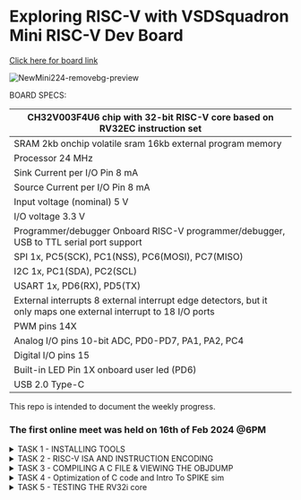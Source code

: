 # Exploring RISC-V with VSDSquadron Mini RISC-V Dev Board 

[Click here for board link](https://www.vlsisystemdesign.com/vsdsquadronmini/)


![NewMini224-removebg-preview](https://github.com/Nawras-Ahamed/VSD_Squadron_mini_Research/assets/50738659/02693492-c8b9-44a6-90ef-6c6281721042)



BOARD SPECS:

| CH32V003F4U6 chip with 32-bit RISC-V core based on RV32EC instruction set |
| ------------------------------------------------------------------------- 
| SRAM                                                                       2kb onchip volatile sram     16kb external program memory                                    |
| Processor                                                                  24 MHz                                                                                       |
| Sink Current per I/O Pin                                                   8 mA                                                                                         |
| Source Current per I/O Pin                                                 8 mA                                                                                         |
| Input voltage (nominal)                                                    5 V                                                                                          |
| I/O voltage                                                                3.3 V                                                                                        |
| Programmer/debugger                                                        Onboard RISC-V programmer/debugger, USB to TTL serial port support                           |
| SPI                                                                        1x, PC5(SCK), PC1(NSS), PC6(MOSI), PC7(MISO)                                                 |
| I2C                                                                        1x, PC1(SDA), PC2(SCL)                                                                       |
| USART                                                                      1x, PD6(RX), PD5(TX)                                                                         |
| External interrupts                                                        8 external interrupt edge detectors, but it only maps one external interrupt to 18 I/O ports |
| PWM pins                                                                   14X                                                                                          |
| Analog I/O pins                                                            10-bit ADC, PD0-PD7, PA1, PA2, PC4                                                           |
| Digital I/O pins                                                           15                                                                                           |
| Built-in LED Pin                                                           1X onboard user led (PD6)                                                                    |
| USB 2.0 Type-C                                                            
   

This repo is intended to document the weekly progress.

### The first online meet was held on 16th of Feb 2024 @6PM

<details>
    <summary> TASK 1 - INSTALLING TOOLS</summary>

1) install RISC-V GNU Toolchain 

2) install Yosys 

3) install iverilog 

4) install gtkwave

### CLONING RISC-V GNU TOOLCHAIN

```sudo apt install git-all```   # To install git

```sudo apt-get install autoconf automake autotools-dev curl python3 libmpc-dev libmpfr-dev libgmp-dev gawk build-essential bison flex texinfo gperf libtool patchutils bc zlib1g-dev libexpat-dev``` *make sure to install the dependencies*

![gnu_dependencies](https://github.com/Nawras-Ahamed/VSD_Squadron_mini_Research/assets/50738659/3a354063-2d87-44c5-8b54-e2f13d2b1965)

```git clone https://github.com/riscv/riscv-gnu-toolchain```

![gnu_toolchain_clone](https://github.com/Nawras-Ahamed/VSD_Squadron_mini_Research/assets/50738659/760e3e42-8c07-4254-80a3-050e489ac42d)


## Create a opt dir
```mkdir /opt/riscv```  *try sudo incase of permission denial*

In my case I created a driectory ```mkdir riscv``` and ``` chmod 777 home/nawras/riscv ```

## Config and make inside the risc-v gnu toolchain dir 

```./configure --prefix=/opt/riscv```  

In my case ```./configure --prefix=/home/nawras/riscv```  

Then
```make``` **(Have patience)**

### Troubleshooting

**ERROR 1**: "gcc not found"
try ```sudo apt-get install build-essential```
see if gcc is in /usr/bin/

**ERROR 2**: "no acceptable c compiler found in $PATH"
Open the .bashrc by any editors like vim,emacs,nano,gedit ```nano ~/.bashrc``` 
Add the below line at the end of .bashrc and save it
```export PATH="$PATH:/usr/bin/gcc```

**ERROR 3**: Even after installing gcc g++ sometimes it shows 'gcc' command not found ,though it suggest to ```sudo apt install gcc``` which again will cause the same error. I figured this by ```ls```'ing the /usr/bin directory to find the gcc g++ cc to be in red text with black background indicates broken link or missing file.


Better purge it at **YOUR OWN RISK** and reinstall it again.
```sudo apt-get purge gcc```

or **REINSTALL** ```sudo apt-get install --reinstall gcc``` (didn't work for me)



### INSTALLING IVERILOG GTKWAVE & YOSYS

### YOSYS

```bash
git clone https://github.com/YosysHQ/yosys.git
cd yosys 
sudo apt-get install build-essential clang bison flex \libreadline-dev gawk tcl-dev libffi-dev git \ graphviz xdot pkg-config python3 libboost-system-dev\libboost-python-dev libboost-filesystem-dev zlib1g-dev
make config-gcc
make 
sudo make install
```

![yosys_make](https://github.com/Nawras-Ahamed/VSD_Squadron_mini_Research/assets/50738659/e722e508-0802-4f50-9cb6-02e9c6bafe48)


![buildsuccess_yosys](https://github.com/Nawras-Ahamed/VSD_Squadron_mini_Research/assets/50738659/5e10e5b8-19dd-4460-994f-2759e9b942b1)


### iVerilog

```
sudo apt-get install iverilog
```


### GTkWave
``` sudo apt-get install gtkwave ```

![iverilog_gtkwave](https://github.com/Nawras-Ahamed/VSD_Squadron_mini_Research/assets/50738659/344a4225-c6bb-4728-a325-ac66d1621b28)

</details>


<details>
  <summary> TASK 2 - RISC-V ISA AND INSTRUCTION ENCODING </summary>
  
  ### THE RISC-V ISA

[Instruction Set Manual](https://riscv.org/wp-content/uploads/2017/05/riscv-spec-v2.2.pdf)


The RISC-V ISA is defined as a base integer ISA, which must be present in any implementation, plus optional extensions to the base ISA.
The base integer instruction set, also known as the "RV32I" or "RV64I" instruction set, depending on the address space size, provides the core functionality required for general-purpose computing. 
It includes instructions for arithmetic, logical and control,memory access and manipulation <br>

The instruction Encoding of an operation in binary is known as its instruction format. RISC-V employs six core instruction formats, each encoded in a fixed-length 32-bit format for streamlined decoding and execution. These formats fall into six types:

R-type: For register-to-register operations like arithmetic and logical operations, utilizing three register operands. <br>
I-type: For short immediate operations involving arithmetic and logical operations with a 12-bit immediate value, employing two register operands. <br>
S-type: For store operations transferring data from a register to memory, involving two register operands and a 12-bit immediate value for memory address offset. <br>
B-type: For conditional branch operations directing control flow based on a condition, with two register operands and a 12-bit immediate value for branch target address. <br>
U-type: For operations with a 20-bit immediate(long) value, such as loading a constant or setting the upper 20 bits of a register. <br>
J-type: For unconditional jump operations transferring control to a different instruction unconditionally, with one register operand and a 20-bit immediate value for the jump target address. <br>

![image](https://github.com/Nawras-Ahamed/VSD_Squadron_mini_Research/assets/50738659/c5ee17d3-5017-41ba-bdbb-7c3acead31d8)


Instruction 1 : ``` add r6, r2, r1``` <br>
Instruction Type : **R-TYPE ARITHMETIC** <br>
Instruction Specification : Performs addition operation on the contents of registers r2 and r1 and stores the result in register r6. <br>
Instruction Encoding : | 0 0 0 0 0 0 0 | r1 | r2 | 0 0 0 | r6 | 0 1 1 0 0 1 1 |


Instruction 2 : ``` sub r7, r1, r2 ``` <br>
Instruction Type : **R-TYPE ARITHMETIC** <br>
Instruction Specification : Performs subtraction operation on the contents of registers r2 and r1 and stores the result in register r7. <br>
Instruction Encoding : | 0 1 0 0 0 0 0 | r2 | r1 | 0 0 0 | r7 | 0 1 1 0 0 1 1 |

Instruction 3 : ``` and r8, r1, r3``` <br>
Instruction Type : **R-TYPE LOGICAL** <br>
Instruction Specification : Performs bitwise AND operation between the contents of registers r1 and r3 and stores the result in register r8. <br>
Instruction Encoding : | 0 0 0 0 0 0 0 | r3 | rs1 | 1 1 1 | r8 | 0 1 1 0 0 1 1 |

Instruction 4 : ```or r9, r2, r5``` <br>
Instruction Type : **R-TYPE LOGICAL** <br>
Instruction Specification : Performs bitwise OR operation between the contents of registers r2 and r5 and stores the result in register r9. <br>
Instruction Encoding : | 0 0 0 0 0 0 0 | r5 | r2 | 1 1 0 | r9 | 0 1 1 0 0 1 1 |

Instruction 5 : ```xor r10, r1, r4``` <br>
Instruction Type : **R-TYPE LOGICAL** <br>
Instruction Specification : Performs bitwise XOR operation between the contents of registers r1 and r4 and stores the result in register r10. <br>
Instruction Encoding : | 0 0 0 0 0 0 0 | r4 | r1 | 1 0 0 | r10 | 0 1 1 0 0 1 1 |

Instruction 6 : ```slt r11, r2, r4``` <br>
Instruction Type : **R-TYPE LOGICAL** <br>
Instruction Specification : . It stands for "Set Less Than", and it compares the values in registers r2 and r4. If the value in r2 is less than the value in r4, it sets the value of r11 to 1; otherwise, it sets it to 0 <br>
Instruction Encoding : | 0 0 0 0 0 0 0 | rs4 | rs2 | 1 1 1 | r11 | 0 1 1 0 0 1 1 |

Instruction 7 : ```addi r12, r4, 5``` <br>
Instruction Type : **I-Type** <br>
Instruction Specification : adds the immediate value 5 to the value in register r4 and stores the result in register r12 <br>
Instruction Encoding :| 0 0 0 0 0 0 0 0 0 1 0 1 | rs4 | 0 0 0 | r12 |0 1 0 0 0 1 1 |

Instruction 8 : ```sw r3, r1, 2``` <br>
Instruction Type : **S-TYPE** <br>
Instruction Specification : stores the value from register r3 into the memory address formed by adding the immediate offset 2 to the value in register r1 <br>
Instruction Encoding : | 0 0 0 0 0 0 0 | r3 | r1 | 0 1 0 | 0 0 0 1 0 | 0 1 0 0 0 1 1 |

Instruction 9 : ```lw r13, r1, 2``` <br>
Instruction Type : **S-TYPE** <br>
Instruction Specification : used to load a 32-bit value from memory into a register <br>
Instruction Encoding : | 0 0 0 0 0 0 0 0 0 0 1 0| r1 | 0 1 0 | r13 | 0 0 0 0 0 1 1 |

Instruction 10 : ```beq r0, r0, 15``` <br>
Instruction Type : **B-TYPE** <br>
Instruction Specification :checks if the values in registers r0 and r0 are equal. Since r0 is typically the zero register (hardwired to zero) this always evaluates TRUE <br>
Instruction Encoding : | imm[12|10:5] | r0 | r0 | 0 0 0 | imm[4:1|11] | 1 1 0 0 0 1 1 |

Instruction 11 : ```bne r0, r1, 20``` <br>
Instruction Type : **B-TYPE** <br>
Instruction Specification :checks if the values in registers r0 and r1 are not equal If they are not equal the program will branch by adding the immediate offset of 20 to the PC <br>
Instruction Encoding : | imm[12|10:5] | r0 | r0 | 0 0 1 | imm[4:1|11] | 1 1 0 0 0 1 1 |

Instruction 12 : ```sll r15, r1, r2(2)``` <br>
Instruction Type : **R-TYPE** <br>
Instruction Specification :logical left shift on the value in register r1, shifting it left by a number of bits specified by the value in register r2 which is 2 in this case and stores the result in register r15 <br>
Instruction Encoding : | 0 0 0 0 0 0 0 | r1 | r2 | 0 0 1 | r15 | 0 1 1 0 0 1 1 |

Instruction 13 : ```srl r16, r14, r2(2)``` <br>
Instruction Type : **R-TYPE** <br>
Instruction Specification :logical right shift on the value in register r14, shifting it left by a number of bits specified by the value in register r2 which is 2 in this case and stores the result in register r16 <br>
Instruction Encoding : | 0 0 0 0 0 0 0 | r1 | r2 | 1 0 1 | r6 | 0 1 1 0 0 1 1 |


</details>


<details>
    <summary> TASK 3 - COMPILING A C FILE & VIEWING THE OBJDUMP</summary>
   I just created a C program that sorts an array.

    #include <stdio.h>

    void main()

    {

        int i, j, a, n, x[30];

        printf("Enter the value of N \n");

        scanf("%d", &n);

        printf("Enter the numbers \n");

        for (i = 0; i < n; ++i)

            scanf("%d", &x[i]);

        for (i = 0; i < n; ++i)

        {
             for (j = i + 1; j < n; ++j)

            {

                if (x[i] > x[j])

                {

                   a =  x[i];

                    x[i] = x[j];

                    x[j] = a;

                }
            }

	}

	 for (i = 0; i < n; ++i)

            printf("%d \t", x[i]);

}



```riscv64-unknown-elf-gcc -o1 -o sorti.o sorti.```
![riscv_compile](https://github.com/Nawras-Ahamed/VSD_Squadron_mini_Research/assets/50738659/b7e607e7-9cf9-4129-bbb0-401b85ef644a)


The obj file can be seen after running this 

while i can also see the riscv assembly 
```riscv64-unknown-elf-objdump -d sorti.o | less```

![main](https://github.com/Nawras-Ahamed/VSD_Squadron_mini_Research/assets/50738659/54aab80e-5bb5-4448-a04b-f81d87b61810)


    
   
</details>
<details>
    <summary> TASK 4 - Optimization of C code and Intro To SPIKE sim </summary>

**Why do we need Optimization?**
[Optimize-options in gcc](https://gcc.gnu.org/onlinedocs/gcc/Optimize-Options.html)

Turning on optimization flags makes the compiler attempt to improve the performance and/or code size at the expense of compilation time and possibly the ability to debug the program

With ```-O1```, the compiler tries to reduce code size and execution time, without performing any optimizations.
Optimize even more. GCC performs nearly all supported optimizations that do not involve a space-speed tradeoff. As compared to -O, this option increases both compilation time and the performance of the generated code. 

With ```-Ofast``` it enables all -O3(optimize yet more) optimizations. It also enables optimizations that are not valid for all standard-compliant programs.

____________________
**ASM FOR SORTING AN ARRAY**

```bash
riscv64-unknown-elf-gcc -O1 -o sort.o sorti.c
riscv64-unknown-elf-objdump -d sort.o | less
```

```asm
00000000000101a4 <main>:
   101a4:       7135                    addi    sp,sp,-160
   101a6:       ed06                    sd      ra,152(sp)
   101a8:       00022537                lui     a0,0x22
   101ac:       24050513                addi    a0,a0,576 # 22240 <__clzdi2+0x3e>
   101b0:       496000ef                jal     10646 <puts>
   101b4:       18ec                    addi    a1,sp,124
   101b6:       00022537                lui     a0,0x22
   101ba:       25850513                addi    a0,a0,600 # 22258 <__clzdi2+0x56>
   101be:       490000ef                jal     1064e <scanf>
   101c2:       00022537                lui     a0,0x22
   101c6:       26050513                addi    a0,a0,608 # 22260 <__clzdi2+0x5e>
   101ca:       47c000ef                jal     10646 <puts>
   101ce:       57f6                    lw      a5,124(sp)
   101d0:       0af05063                blez    a5,10270 <main+0xcc>
   101d4:       e922                    sd      s0,144(sp)
   101d6:       e526                    sd      s1,136(sp)
   101d8:       e14a                    sd      s2,128(sp)
   101da:       848a                    mv      s1,sp
   101dc:       4401                    li      s0,0
   101de:       00022937                lui     s2,0x22
   101e2:       85a6                    mv      a1,s1
   101e4:       25890513                addi    a0,s2,600 # 22258 <__clzdi2+0x56>
   101e8:       466000ef                jal     1064e <scanf>
   101ec:       2405                    addiw   s0,s0,1
   101ee:       57f6                    lw      a5,124(sp)
   101f0:       0491                    addi    s1,s1,4
   101f2:       fef448e3                blt     s0,a5,101e2 <main+0x3e>
   101f6:       08f05063                blez    a5,10276 <main+0xd2>
   101fa:       004c                    addi    a1,sp,4
   101fc:       fff7889b                addiw   a7,a5,-1
   10200:       1882                    slli    a7,a7,0x20
   10202:       0208d893                srli    a7,a7,0x20
   10206:       8e3e                    mv      t3,a5
   10208:       4501                    li      a0,0
   1020a:       ffe7881b                addiw   a6,a5,-2
   1020e:       00810313                addi    t1,sp,8
   10212:       a00d                    j       10234 <main+0x90>
   10214:       0791                    addi    a5,a5,4
   10216:       00c78b63                beq     a5,a2,1022c <main+0x88>
   1021a:       ffc5a703                lw      a4,-4(a1)
   1021e:       4394                    lw      a3,0(a5)
   10220:       fee6dae3                bge     a3,a4,10214 <main+0x70>
   10224:       fed5ae23                sw      a3,-4(a1)
   10228:       c398                    sw      a4,0(a5)
   1022a:       b7ed                    j       10214 <main+0x70>
   1022c:       0505                    addi    a0,a0,1
   1022e:       0591                    addi    a1,a1,4
   10230:       01c50f63                beq     a0,t3,1024e <main+0xaa>
   10234:       0005079b                sext.w  a5,a0
   10238:       01150b63                beq     a0,a7,1024e <main+0xaa>
   1023c:       40f8063b                subw    a2,a6,a5
   10240:       1602                    slli    a2,a2,0x20
   10242:       9201                    srli    a2,a2,0x20
   10244:       962a                    add     a2,a2,a0
   10246:       060a                    slli    a2,a2,0x2
   10248:       961a                    add     a2,a2,t1
   1024a:       87ae                    mv      a5,a1
   1024c:       b7f9                    j       1021a <main+0x76>
   1024e:       848a                    mv      s1,sp
   10250:       4401                    li      s0,0
   10252:       00022937                lui     s2,0x22
   10256:       408c                    lw      a1,0(s1)
   10258:       27890513                addi    a0,s2,632 # 22278 <__clzdi2+0x76>
   1025c:       33c000ef                jal     10598 <printf>
   10260:       2405                    addiw   s0,s0,1
   10262:       0491                    addi    s1,s1,4
   10264:       57f6                    lw      a5,124(sp)
   10266:       fef448e3                blt     s0,a5,10256 <main+0xb2>
   1026a:       644a                    ld      s0,144(sp)
   1026c:       64aa                    ld      s1,136(sp)
   1026e:       690a                    ld      s2,128(sp)
   10270:       60ea                    ld      ra,152(sp)
   10272:       610d                    addi    sp,sp,160
   10274:       8082                    ret
   10276:       644a                    ld      s0,144(sp)
   10278:       64aa                    ld      s1,136(sp)
   1027a:       690a                    ld      s2,128(sp)
   1027c:       bfd5                    j       10270 <main+0xcc>
```
____________________

```bash
riscv64-unknown-elf-gcc -Ofast -o sort.o sorti.c
riscv64-unknown-elf-objdump -d sort.o | less
```

```asm
0000000000010104 <main>:
   10104:       00022537                lui     a0,0x22
   10108:       7171                    addi    sp,sp,-176
   1010a:       21050513                addi    a0,a0,528 # 22210 <__clzdi2+0x3c>
   1010e:       f506                    sd      ra,168(sp)
   10110:       e54e                    sd      s3,136(sp)
   10112:       506000ef                jal     10618 <puts>
   10116:       000229b7                lui     s3,0x22
   1011a:       004c                    addi    a1,sp,4
   1011c:       22898513                addi    a0,s3,552 # 22228 <__clzdi2+0x54>
   10120:       500000ef                jal     10620 <scanf>
   10124:       00022537                lui     a0,0x22
   10128:       23050513                addi    a0,a0,560 # 22230 <__clzdi2+0x5c>
   1012c:       4ec000ef                jal     10618 <puts>
   10130:       4792                    lw      a5,4(sp)
   10132:       06f05b63                blez    a5,101a8 <main+0xa4>
   10136:       f122                    sd      s0,160(sp)
   10138:       0020                    addi    s0,sp,8
   1013a:       ed26                    sd      s1,152(sp)
   1013c:       e94a                    sd      s2,144(sp)
   1013e:       4481                    li      s1,0
   10140:       8922                    mv      s2,s0
   10142:       85ca                    mv      a1,s2
   10144:       22898513                addi    a0,s3,552
   10148:       4d8000ef                jal     10620 <scanf>
   1014c:       4512                    lw      a0,4(sp)
   1014e:       2485                    addiw   s1,s1,1
   10150:       0911                    addi    s2,s2,4
   10152:       fea4c8e3                blt     s1,a0,10142 <main+0x3e>
   10156:       04a05663                blez    a0,101a2 <main+0x9e>
   1015a:       4785                    li      a5,1
   1015c:       02f50663                beq     a0,a5,10188 <main+0x84>
   10160:       006c                    addi    a1,sp,12
   10162:       4805                    li      a6,1
   10164:       87ae                    mv      a5,a1
   10166:       8742                    mv      a4,a6
   10168:       4390                    lw      a2,0(a5)
   1016a:       ffc5a683                lw      a3,-4(a1)
   1016e:       2705                    addiw   a4,a4,1
   10170:       00d65563                bge     a2,a3,1017a <main+0x76>
   10174:       fec5ae23                sw      a2,-4(a1)
   10178:       c394                    sw      a3,0(a5)
   1017a:       0791                    addi    a5,a5,4
   1017c:       fea746e3                blt     a4,a0,10168 <main+0x64>
   10180:       2805                    addiw   a6,a6,1
   10182:       0591                    addi    a1,a1,4
   10184:       ff0510e3                bne     a0,a6,10164 <main+0x60>
   10188:       4481                    li      s1,0
   1018a:       00022937                lui     s2,0x22
   1018e:       400c                    lw      a1,0(s0)
   10190:       24890513                addi    a0,s2,584 # 22248 <__clzdi2+0x74>
   10194:       2485                    addiw   s1,s1,1
   10196:       3d4000ef                jal     1056a <printf>
   1019a:       4792                    lw      a5,4(sp)
   1019c:       0411                    addi    s0,s0,4
   1019e:       fef4c8e3                blt     s1,a5,1018e <main+0x8a>
   101a2:       740a                    ld      s0,160(sp)
   101a4:       64ea                    ld      s1,152(sp)
   101a6:       694a                    ld      s2,144(sp)
   101a8:       70aa                    ld      ra,168(sp)
   101aa:       69aa                    ld      s3,136(sp)
   101ac:       614d                    addi    sp,sp,176
   101ae:       8082                    ret
```
______________________
**INSTALLING SPIKE**

[SPIKE RISCV ISA SIM](https://github.com/riscv-software-src/riscv-isa-sim)
  
  ```bash
 git clone https://github.com/riscv-software-src/riscv-isa-sim.git
 sudo apt-get install device-tree-compiler libboost-regex-dev
 mkdir build
 cd build
 ../configure --prefix=/home/nawras/riscv
 make
 sudo make install

 ```
The ```--prefix=/home/nawras/riscv``` is where the path is set to.

**INSTALLING RISCV PROXY KERNEL (PK)**

```bash
git clone https://github.com/riscv-software-src/riscv-pk.git
mkdir build
cd build
../configure --prefix=/home/nawras/riscv --host=riscv64-unknown-elf
make
make install
```

[**TROUBLESHOOT 1 -  HOST COMPILER , riscv-unknown-elf & PATH**](https://github.com/riscv-software-src/riscv-pk/issues/204)

![image](https://github.com/Nawras-Ahamed/VSD_Squadron_mini_Research/assets/50738659/29b8b342-f2fd-45f4-9392-8227509e8fb9)

**ERROR 2** 
![image](https://github.com/Nawras-Ahamed/VSD_Squadron_mini_Research/assets/50738659/bd31c5d7-1b43-4082-9db3-fcd12714ac29)

[**TROUBLESHOOT 2 - Error: unrecognized opcode fence.i, extension zifencei required**](https://github.com/riscv-software-src/riscv-pk/issues/260) <br>

Looks like the fence instruction is needed and I have to build a seperate riscv gnu toolchain for this by 
```bash
cd riscv-gnu-toolchain
mkdir build
cd build
../configure --prefix=/home/nawras/riscv --with-arch=rv64gc_zfencei --with-abi=lp64d
make
```

NOW I HAVE TO AGAIN CONFIGURE AND BUILD THE PROXY KERNEL 
```bash
git clone https://github.com/riscv-software-src/riscv-pk.git
mkdir build
cd build
../configure --prefix=/home/nawras/riscv --host=riscv64-unknown-elf
make
make install
```
*I HAD  NO ERRORS AFTER THESE STEPS*
![PK SUCCESS](https://github.com/Nawras-Ahamed/VSD_Squadron_mini_Research/assets/50738659/5e67e505-9f26-4d6d-a538-5427e6701266)
___________________________

**OUTPUT WITH SPIKE PK**

![spike_pk_o1](https://github.com/Nawras-Ahamed/VSD_Squadron_mini_Research/assets/50738659/d435db5a-bcc8-41fb-85f4-1599983dbad1)

**OUTPUT WITH GCC**

![image](https://github.com/Nawras-Ahamed/VSD_Squadron_mini_Research/assets/50738659/6f847479-1a6b-4551-9366-b5d473e0f003)

</details>


<details>
  <summary> TASK 5 - TESTING THE RV32i core </summary>

[Original Source](https://github.com/vinayrayapati/rv32i)


![instructions_half-done](https://github.com/Nawras-Ahamed/VSD_Squadron_mini_Research/assets/50738659/a796cca4-a63c-4953-91bd-8e4ff8a34577)


<details>
	<summary> ADD r6, r2, r1</summary>
 			
 
	Instruction 1 :  add r6, r2, r1
	Instruction Type : R-TYPE ARITHMETIC
	Instruction Specification : Performs addition operation on the contents of registers r2 and r1 and stores the result in register r6.
	Instruction Encoding : | 0 0 0 0 0 0 0 | r1 | r2 | 0 0 0 | r6 | 0 1 1 0 0 1 1 |

![image](https://github.com/Nawras-Ahamed/VSD_Squadron_mini_Research/assets/50738659/b827d936-7a05-4868-b792-bcc92c4085c1)


 Can see that ALU out contents are being written back to the reg file after two clock cycles and the opcode decode in the above waveform
</details>


<details>
<summary> SUB r7, r1, r2</summary>
 			
 
	Instruction 2 : sub r7, r1, r2
	Instruction Type : R-TYPE ARITHMETIC
	Instruction Specification : Performs subtraction operation on the contents of registers r2 and r1 and stores the result in register r7.
	Instruction Encoding : | 0 1 0 0 0 0 0 | r2 | r1 | 0 0 0 | r7 | 0 1 1 0 0 1 1 |

![image](https://github.com/Nawras-Ahamed/VSD_Squadron_mini_Research/assets/50738659/f9b98cd3-18db-4d92-960b-b25d7a14fcce)


Here the result is FFFFFFFF which is -1 in signed decimal representation as we have r2 = 2 and r1 = 1.
 
 
</details>


<details>
<summary> AND r8, r1, r3</summary>
 			
 
	Instruction 3 :  and r8, r1, r3
	Instruction Type : R-TYPE LOGICAL
	Instruction Specification : Performs bitwise AND operation between the contents of registers r1 and r3 and stores the result in register r8.
	Instruction Encoding : | 0 0 0 0 0 0 0 | r3 | rs1 | 1 1 1 | r8 | 0 1 1 0 0 1 1 |
![image](https://github.com/Nawras-Ahamed/VSD_Squadron_mini_Research/assets/50738659/9487ea91-c78f-449c-93e9-79f840de0580)


r1 = 1  (01)
r3 = 3  (11)
So r8 = (01) on `and` operation

</details>

<details>
<summary> OR r9, r2, r5</summary>
 			
 
	Instruction 4 : or r9, r2, r5
	Instruction Type : R-TYPE LOGICAL
	Instruction Specification : Performs bitwise OR operation between the contents of registers r2 and r5 and stores the result in register r9.
	Instruction Encoding : | 0 0 0 0 0 0 0 | r5 | r2 | 1 1 0 | r9 | 0 1 1 0 0 1 1 |

r2 = 2  (010)
r5 = 5  (101)
So r9 = (111) on `or` operation

![image](https://github.com/Nawras-Ahamed/VSD_Squadron_mini_Research/assets/50738659/e8eadbc3-01e3-480c-8a5d-4cd1f79cad5d)


</details>

<details>
<summary> XOR r10, r1, r4</summary>
 			
 
	Instruction 5 : xor r10, r1, r4
	Instruction Type : R-TYPE LOGICAL
	Instruction Specification : Performs bitwise XOR operation between the contents of registers r1 and r4 and stores the result in register r10.
	Instruction Encoding : | 0 0 0 0 0 0 0 | r4 | r1 | 1 0 0 | r10 | 0 1 1 0 0 1 1 |
r1 = 1  (001)
r4 = 4  (100)
So r10 = (101) on `xor` operation

![image](https://github.com/Nawras-Ahamed/VSD_Squadron_mini_Research/assets/50738659/1df1b654-b160-48f3-8154-24af2437d493)


</details>

<details>
<summary> SLT r11, r2, r4</summary>
 			
	Instruction 6 : slt r11, r2, r4
	Instruction Type : R-TYPE LOGICAL
	Instruction Specification : . It stands for "Set Less Than", and it compares the values in registers r2 and r4. If the value in r2 is less than the value in r4, it sets the value of r11 to 1; otherwise, it sets it to 0
	Instruction Encoding : | 0 0 0 0 0 0 0 | rs4 | rs2 | 1 1 1 | r11 | 0 1 1 0 0 1 1 |

r2 = 2 (010)
r4 = 4 (100)

r11 = 1 since r2 value is less than r4 value

![image](https://github.com/Nawras-Ahamed/VSD_Squadron_mini_Research/assets/50738659/81414194-c6e8-4508-872a-1102a466a110)

</details>

<details>
<summary> ADDI r12, r4, 5</summary>
 			
	Instruction 7 : addi r12, r4, 5
	Instruction Type : I-Type
	Instruction Specification : adds the immediate value 5 to the value in register r4 and stores the result in register r12
	Instruction Encoding :| 0 0 0 0 0 0 0 0 0 1 0 1 | rs4 | 0 0 0 | r12 |0 1 0 0 0 1 1 |

imm_value = 5
r4 = 4

r12 -> (r4)+5 
r12 = 9

![image](https://github.com/Nawras-Ahamed/VSD_Squadron_mini_Research/assets/50738659/1e847afa-efbe-4020-b437-9c68f110411d)

can see the `ID_EX_IMMEDIATE SIGNAL` @48ms getting loaded with 00000005

![image](https://github.com/Nawras-Ahamed/VSD_Squadron_mini_Research/assets/50738659/4d4276aa-1a02-42ab-b3e9-ac45c76ea4cb)


</details>

<details>
<summary> SW r3, r1, 2</summary>
	
	Instruction 8 : sw r3, r1, 2
	Instruction Type : S-TYPE
	Instruction Specification : stores the value from register r3 into the memory address formed by adding the immediate offset 2 to the value in register r1
	Instruction Encoding : | 0 0 0 0 0 0 0 | r3 | r1 | 0 1 0 | 0 0 0 1 0 | 0 1 0 0 0 1 1 |

imm_value (offset)  = 2
r1 = 1 
r3 = 3

effective_addr = 3 
MEM[effective_addr] -> (r3)


![image](https://github.com/Nawras-Ahamed/VSD_Squadron_mini_Research/assets/50738659/cf132ff6-c383-426c-8188-bab9e2bf1d2c)

Can see the value `3` being written @72 ms into the memory 

</details>

<details>
<summary> LW r13, r1, 2</summary>
	
	Instruction 9 : lw r13, r1, 2
	Instruction Type : S-TYPE
	Instruction Specification : used to load a 32-bit value from memory into a register
	Instruction Encoding : | 0 0 0 0 0 0 0 0 0 0 1 0| r1 | 0 1 0 | r13 | 0 0 0 0 0 1 1 |

imm_value (offset)  = 2
r1 = 1 
effective_addr = 3 
(MEM[effective_addr]) = 3 <br>

r13 = 3 (from the memory)

![image](https://github.com/Nawras-Ahamed/VSD_Squadron_mini_Research/assets/50738659/fb45c8bc-84cf-4d2b-a13c-5682031b8cba)


Can see the value `3` being written from memory to the register @80ms since the prev instruction was of storing the data at the same location and now its loading it into a register we dont find to see any change in the signals(held @ 3)

</details>

<details>
<summary> BEQ r0, r0, 15</summary>
	
	Instruction 10 : beq r0, r0, 15
	Instruction Type : B-TYPE
	Instruction Specification :checks if the values in registers r0 and r0 are equal. Since r0 is typically the zero register (hardwired to zero) this always evaluates TRUE
	Instruction Encoding : | imm[12|10:5] | r0 | r0 | 0 0 0 | imm[4:1|11] | 1 1 0 0 0 1 1 |

The expression is always true, so the `BR_EN= 1` @72ms 

![image](https://github.com/Nawras-Ahamed/VSD_Squadron_mini_Research/assets/50738659/ac114bc0-20bf-4053-b46c-17571a884ee9)



In this final stage, the branch target address is determined, but no write-back operation occurs.


Instead, the branch target address is passed to the next stage of the pipeline to update the program counter which can be seen at the cursor in the picture @78ms (see the PROGRAM COUNTER `NPC`)
0C to 19 (19-C = 13 in decimal)this happens due to the imm_value = 15 which becomes the target address and gets updated to the Program Counter. 
![image](https://github.com/Nawras-Ahamed/VSD_Squadron_mini_Research/assets/50738659/7640f390-de5a-45c8-9cf1-80cdd0eaadb3)



So we can say that the PC has jumped as the Branch conditions are met.

We can conclude that after this their would be no instructions (as per the verilog code) to be exceuted so we get no Writeback operations to take place, But since it's a 5-Stage pipelined processor The other instructions might have been done halfway till Execute stage which can be seen clearly at the `EX_MEM_ALUOUT`
![image](https://github.com/Nawras-Ahamed/VSD_Squadron_mini_Research/assets/50738659/03487ba4-69e3-4897-bcf2-1d5e28f7d5d7) 

</details>

<details>

<summary> ADD r14,r2,r2</summary>
	
	Instruction 11:  add r14, r2, r2
	Instruction Type : R-TYPE ARITHMETIC
	Instruction Specification : Performs addition operation on the contents of registers r2 and r2 and stores the result in register r14.
	Instruction Encoding : | 0 0 0 0 0 0 0 | r2 | r2 | 0 0 0 | r14 | 0 1 1 0 0 1 1 |

`MEM[25] <= 32'h00210700;         //add r14,r2,r2.(i11)`

r2 = 2
r14 = 4

![image](https://github.com/Nawras-Ahamed/VSD_Squadron_mini_Research/assets/50738659/4234f260-e79c-4a31-99d3-3b937bee2162)

</details>
____________________________

### Since there were other instructions which were commented out


<details> 

 
<summary> BNE r0, r1, 20</summary>
	
	Instruction 11 : bne r0, r1, 20
	Instruction Type : B-TYPE
	Instruction Specification :checks if the values in registers r0 and r1 are not equal If they are not equal the program will branch by adding the immediate offset of 20 to the PC
	Instruction Encoding : | imm[12|10:5] | r0 | r0 | 0 0 1 | imm[4:1|11] | 1 1 0 0 0 1 1 |


![image](https://github.com/Nawras-Ahamed/VSD_Squadron_mini_Research/assets/50738659/febefaed-18c5-42cc-b516-c9168a6269d8)


WE can see that `BR_EN=1` @108ms

In this final stage, the branch target address is determined, but no write-back operation occurs.
Instead, the branch target address is passed to the next stage of the pipeline to update the program counter which can be seen at the cursor in the picture @84ms (see the PROGRAM COUNTER `NPC`)
1E to 30 (30-1E = 18 in decimal) this happens due to the imm_value = 20 which becomes the target address and gets updated to the Program Counter. 


So we can say that the PC has jumped  as the Branch conditions are met.

</details>

<details>
	
<summary> SLL r15, r1, r2(2)</summary>
	
	Instruction 12 : sll r15, r1, r2(2)
	Instruction Type : R-TYPE
	Instruction Specification :logical left shift on the value in register r1, shifting it left by a number of bits specified by the value in register r2 which is 2 in this case and stores the result in register r15
	Instruction Encoding : | 0 0 0 0 0 0 0 | r1 | r2 | 0 0 1 | r15 | 0 1 1 0 0 1 1 |


![image](https://github.com/Nawras-Ahamed/VSD_Squadron_mini_Research/assets/50738659/f1b7801d-65d6-41ef-8611-973eea7fff04)

Since r1 = 001
on left shift of 2 we get 100 which is 4 in decimal hence it's stored at r15 and can be seen at the cursor

</details>

<details>
	
<summary> SRL r16, r14, r2(2)</summary>
	
	Instruction 13 : srl r16, r14, r2(2)
	Instruction Type : R-TYPE
	Instruction Specification :logical right shift on the value in register r14, shifting it left by a number of bits specified by the value in register r2 which is 2 in this case and stores the result in register r16
	Instruction Encoding : | 0 0 0 0 0 0 0 | r1 | r2 | 1 0 1 | r6 | 0 1 1 0 0 1 1 |


Since r14 = 4 , which was updated by the add instruction @150ms

On right shift to 2 we get r14 as 001 which is then stored in r16 register.

![image](https://github.com/Nawras-Ahamed/VSD_Squadron_mini_Research/assets/50738659/087d6488-ac4e-468f-b520-56194c803ae2)

</details>


